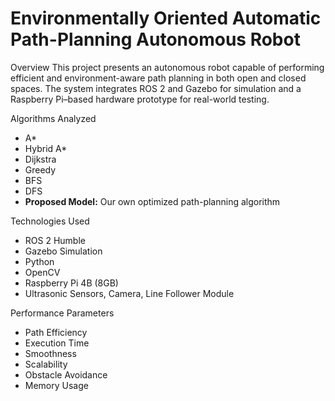 # Environmentally Oriented Automatic Path-Planning Autonomous Robot

Overview
This project presents an autonomous robot capable of performing efficient and environment-aware path planning in both open and closed spaces. The system integrates ROS 2 and Gazebo for simulation and a Raspberry Pi–based hardware prototype for real-world testing.

Algorithms Analyzed
- A*
- Hybrid A*
- Dijkstra
- Greedy
- BFS
- DFS
- **Proposed Model:** Our own optimized path-planning algorithm

Technologies Used
- ROS 2 Humble
- Gazebo Simulation
- Python
- OpenCV
- Raspberry Pi 4B (8GB)
- Ultrasonic Sensors, Camera, Line Follower Module

Performance Parameters
- Path Efficiency  
- Execution Time  
- Smoothness  
- Scalability  
- Obstacle Avoidance  
- Memory Usage  

